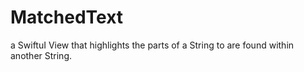 #  MatchedText

a SwiftuI View that highlights the parts of a String to are found within another String.

